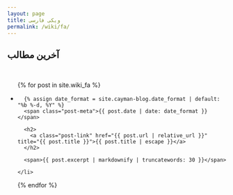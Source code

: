 ```yaml
---
layout: page
title: ویکی فارسی
permalink: /wiki/fa/
---
```


<h2>آخرین مطالب</h2>

<div>&nbsp;</div>

<ul class="post-list">
  {% for post in site.wiki_fa %}
    <li>

      {% assign date_format = site.cayman-blog.date_format | default: "%b %-d, %Y" %}
      <span class="post-meta">{{ post.date | date: date_format }}</span>

      <h2>
        <a class="post-link" href="{{ post.url | relative_url }}" title="{{ post.title }}">{{ post.title | escape }}</a>
      </h2>

      <span>{{ post.excerpt | markdownify | truncatewords: 30 }}</span>

    </li>
  {% endfor %}
</ul>
